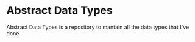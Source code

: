# Abstract Data Types

Abstract Data Types is a repository to mantain all the data types that I've done.